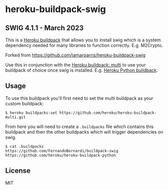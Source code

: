 # heroku-buildpack-swig

## SWIG 4.1.1 - March 2023

This is a [Heroku buildpack](http://devcenter.heroku.com/articles/buildpacks) that
allows you to install swig which is a system dependency needed for many libraries to function correctly. E.g. M2Crypto.

Forked from https://github.com/jamarparris/heroku-buildpack-swig

Use this in conjunction with the [Heroku buildpack: multi](https://github.com/heroku/heroku-buildpack-multi) to use your buildpack of choice once swig is installed. E.g. [Heroku Python buildback](https://github.com/heroku/heroku-buildpack-python).

## Usage

To use this buildpack you'll first need to set the multi buildpack as your custom buildpack:

    $ heroku buildpacks:set https://github.com/heroku/heroku-buildpack-multi.git

From here you will need to create a `.buildpacks` file which contains this buildpack and then the other buildpacks which will trigger dependencies on swig.

    $ cat .buildpacks
    https://github.com/FernandoBernardi/buildpack-swig
    https://github.com/heroku/heroku-buildpack-python

## License

MIT
